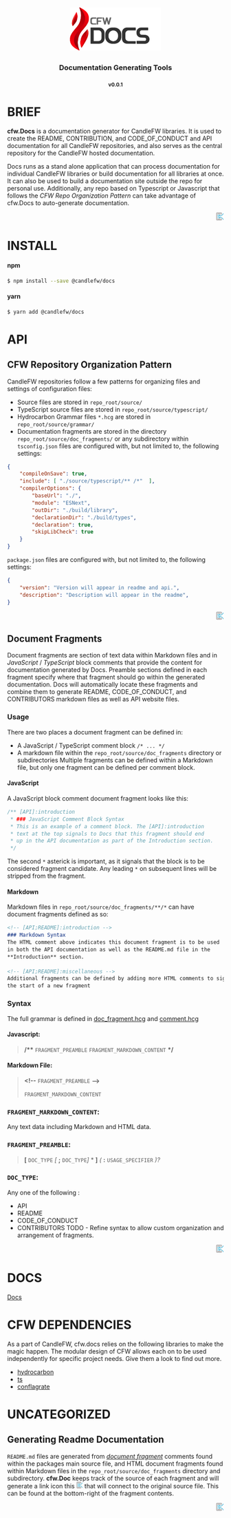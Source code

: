 
<!-- this is a generated document - DO NOT EDIT THIS DOCUMENT - Refer to https://github.com/candlefw/doc/source/doc_fragments/generating_readmes.md -->
<h1 align=center>
    <img alt="cfw.docs" height="100" src="source/brand/logo.svg"/>
</h1>

<h3 align=center>Documentation Generating Tools</h3>

<p align=center> <sub><b>v0.0.1</b></sub> </p>

# BRIEF


<!-- origin="file:///./source/typescript/cli.ts#L1-L13" -->


 **cfw.Docs** is a documentation generator for CandleFW libraries. It is used to
 create the README, CONTRIBUTION, and CODE_OF_CONDUCT and API documentation for
 all CandleFW repositories, and also serves as the central repository for the
 CandleFW hosted documentation.

 Docs runs as a stand alone application that can process documentation for individual
 CandleFW libraries or build documentation for all libraries at once. It can also be used
 to build a documentation site outside the repo for personal use. Additionally, any
 repo based on Typescript or Javascript that follows the *CFW Repo Organization Pattern*
 can take advantage of cfw.Docs to auto-generate documentation.

<div align="right"><a href="./source/typescript/cli.ts#L1-L13"><img src="source/brand/go_to_source.svg" height="18" alt="src"></a></div>

# INSTALL

#### npm
```bash
$ npm install --save @candlefw/docs
```
#### yarn
```bash
$ yarn add @candlefw/docs
```

# API


<!-- origin="file:///./source/doc_fragments/cfw_repo_orginization_pattern.md#L1-L18" -->

## CFW Repository Organization Pattern
CandleFW repositories follow a few patterns for organizing files and settings of configuration files:
- Source files are stored in ```repo_root/source/```
- TypeScript source files are stored in ```repo_root/source/typescript/```
- Hydrocarbon Grammar files ```*.hcg``` are stored in ```repo_root/source/grammar/```
- Documentation fragments are stored in the directory ```repo_root/source/doc_fragments/``` or any
subdirectory within
`tsconfig.json` files are configured with, but not limited to, the following settings:
```json
{
    "compileOnSave": true,
    "include": [ "./source/typescript/** /*"  ],
    "compilerOptions": {
        "baseUrl": "./",
        "module": "ESNext",
        "outDir": "./build/library",
        "declarationDir": "./build/types",
        "declaration": true,
        "skipLibCheck": true
    }
}
```
`package.json` files are configured with, but not limited to, the following settings:
```json
{
    "version": "Version will appear in readme and api.",
    "description": "Description will appear in the readme",
}
```

<div align="right"><a href="./source/doc_fragments/cfw_repo_orginization_pattern.md#L1-L18"><img src="source/brand/go_to_source.svg" height="18" alt="src"></a></div>


<!-- origin="file:///./source/doc_fragments/document_fragments.md#L1-L55" -->

## Document Fragments
Document fragments are section of text data within Markdown files and in *JavaScript* / *TypeScript* block comments that provide the content for documentation generated by Docs.
Preamble sections defined in each fragment specify where that fragment should go within the generated documentation. Docs will automatically locate these fragments and combine them to generate README, CODE_OF_CONDUCT, and CONTRIBUTORS markdown files as well as API website files.
### Usage
There are two places a document fragment can be defined in:
- A JavaScript / TypeScript comment block `/* ... */`
- A markdown file within the `repo_root/source/doc_fragments` directory or subdirectories
Multiple fragments can be defined within a Markdown file, but only one fragment can be defined per comment block.
#### JavaScript
A JavaScript block comment document fragment looks like this:
```js
/** [API]:introduction
 * ### JavaScript Comment Block Syntax
 * This is an example of a comment block. The [API]:introduction 
 * text at the top signals to Docs that this fragment should end 
 * up in the API documentation as part of the Introduction section.
 */

```
The second `*` asterick is important, as it signals that the block is to be
considered fragment candidate. Any leading `*` on subsequent lines will be
stripped from the fragment.
#### Markdown
Markdown files in `repo_root/source/doc_fragments/**/*` can have document fragments defined as so:
```markdown
<!-- [API;README]:introduction -->
### Markdown Syntax
The HTML comment above indicates this document fragment is to be used
in both the API documentation as well as the README.md file in the 
**Introduction** section. 

<!-- [API;README]:miscellaneous -->
Additional fragments can be defined by adding more HTML comments to signal
the start of a new fragment
```
### Syntax
The full grammar is defined in [doc_fragment.hcg](source/grammar/doc_fragment.hcg) and [comment.hcg](source/grammar/comment.hcg)
#### Javascript:
>**/\*\*** `FRAGMENT_PREAMBLE` `FRAGMENT_MARKDOWN_CONTENT` **\*/**
#### Markdown File:
>**<\!--** `FRAGMENT_PREAMBLE` **-->**
>
>`FRAGMENT_MARKDOWN_CONTENT`
### `FRAGMENT_MARKDOWN_CONTENT`:
Any text data including Markdown and HTML data.
### `FRAGMENT_PREAMBLE`:
>  **[** `DOC_TYPE` *[* **;** `DOC_TYPE`*]* * **]** *(* **:** `USAGE_SPECIFIER` *)?*
### `DOC_TYPE`:
Any one of the following :
- API
- README
- CODE_OF_CONDUCT
- CONTRIBUTORS
TODO - Refine syntax to allow custom organization and arrangement of fragments.

<div align="right"><a href="./source/doc_fragments/document_fragments.md#L1-L55"><img src="source/brand/go_to_source.svg" height="18" alt="src"></a></div>

# DOCS
[Docs](https://cfw.acweathersby.com/docs)

# CFW DEPENDENCIES

As a part of CandleFW, cfw.docs relies on the following libraries to make the magic happen. 
The modular design of CFW allows each on to be used independently for specific project needs. 
Give them a look to find out more. 

- [hydrocarbon](https://github.com/candlefw/hydrocarbon)
- [ts](https://github.com/candlefw/ts)
- [conflagrate](https://github.com/candlefw/conflagrate)

# UNCATEGORIZED


<!-- origin="file:///./source/doc_fragments/generating_readmes.md#L1-L13" -->

## Generating Readme Documentation
`README.md` files are generated from [*document fragment*](#document_fragment) comments
found within the packages main source file, and HTML document fragments found within
Markdown files in the `repo_root/source/doc_fragments`  directory and subdirectory.
**cfw.Doc** keeps track of the source of each fragment and will generate a link icon this
<img src="source/brand/go_to_source.svg" height="15" alt="go_to_fragment_source_icon">
that will connect to the original source file. This can be found at the bottom-right of
the fragment contents.

<div align="right"><a href="./source/doc_fragments/generating_readmes.md#L1-L13"><img src="source/brand/go_to_source.svg" height="18" alt="src"></a></div>